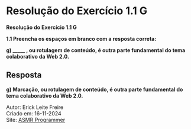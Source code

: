 # Resolução do Exercício 1.1 G

**Resolução do Exercício 1.1 G**

**1.1 Preencha os espaços em branco com a resposta correta:**<br>

**g) \_\_\_\_\_ , ou rotulagem de conteúdo, é outra parte fundamental do tema colaborativo da Web 2.0.**

## Resposta

**g) Marcação, ou rotulagem de conteúdo, é outra parte fundamental do tema colaborativo da Web 2.0.**

Autor: Erick Leite Freire<br>
Criado em: 16-11-2024<br>
Site: [ASMR Programmer](https://www.asmrprogrammer.com.br)<br>
